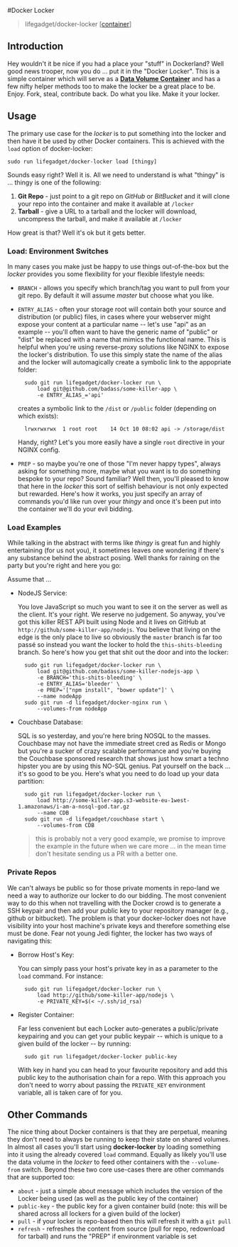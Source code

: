 #Docker Locker
> lifegadget/docker-locker [[container](https://registry.hub.docker.com/u/lifegadget/docker-locker)]

## Introduction ##

Hey wouldn't it be nice if you had a place your "stuff" in Dockerland? Well good news trooper, now you do ... put it in the "Docker Locker". This is a simple container which will serve as a [**Data Volume Container**](http://docs.docker.com/userguide/dockervolumes/#creating-and-mounting-a-data-volume-container) and has a few nifty helper methods too to make the locker be a great place to be. Enjoy. Fork, steal, contribute back. Do what you like. Make it your locker.

## Usage ##

The primary use case for the *locker* is to put something into the locker and then have it be used by other Docker containers. This is achieved with the `load` option of docker-locker:

	sudo run lifegadget/docker-locker load [thingy]
	
Sounds easy right? Well it is. All we need to understand is what "thingy" is ... thingy is one of the following:

1. **Git Repo** - just point to a git repo on *GitHub* or *BitBucket* and it will clone your repo into the container and make it available at `/locker`
2. **Tarball** - give a URL to a tarball and the locker will download, uncompress the tarball, and make it available at `/locker`

How great is that? Well it's ok but it gets better.

### Load: Environment Switches ###

In many cases you make just be happy to use things out-of-the-box but the *locker* provides you some flexibility for your flexible lifestyle needs:

- `BRANCH` - allows you specify which branch/tag you want to pull from your git repo. By default it will assume *master* but choose what you like. 
- `ENTRY_ALIAS` - often your storage root will contain both your source and distribution (or public) files, in cases where your webserver might expose your content at a particular name -- let's use "api" as an example -- you'll often want to have the generic name of "public" or "dist" be replaced with a name that mimics the functional name. This is helpful when you're using reverse-proxy solutions like NGINX to expose the locker's distribution. To use this simply state the name of the alias and the locker will automagically create a symbolic link to the appopriate folder:

		sudo git run lifegadget/docker-locker run \
			load git@github.com/badass/some-killer-app \ 
			-e ENTRY_ALIAS_='api' 

	creates a symbolic link to the `/dist` or `/public` folder (depending on which exists):

		lrwxrwxrwx  1 root root    14 Oct 10 08:02 api -> /storage/dist
		
	Handy, right? Let's you more easily have a single `root` directive in your NGINX config. 

- `PREP` - so maybe you're one of those "I'm never happy types", always asking for something more, maybe what you want is to do something bespoke to your repo? Sound familiar? Well then, you'll pleased to know that here in the *locker* this sort of selfish behaviour is not only expected but rewarded. Here's how it works, you just specify an array of commands you'd like run over your *thingy* and once it's been put into the container we'll do your evil bidding. 

### Load Examples ###

While talking in the abstract with terms like *thingy* is great fun and highly entertaining (for us not you), it sometimes leaves one wondering if there's any substance behind the abstract posing. Well thanks for raining on the party but you're right and here you go:

Assume that ...

- NodeJS Service: 
	
	You love JavaScript so much you want to see it on the server as well as the client. It's your right. We reserve no judgement. So anyway, you've got this killer REST API built using Node and it lives on GitHub at `http://github/some-killer-app/nodejs`. You believe that living on the edge is the only place to live so obviously the `master` branch is far too passé so instead you want the locker to hold the `this-shits-bleeding` branch. So here's how you get that shit out the door and into the locker:

		sudo git run lifegadget/docker-locker run \
			load git@github.com/badass/some-killer-nodejs-app \
			-e BRANCH='this-shits-bleeding' \
			-e ENTRY_ALIAS='bleeder' \
			-e PREP='["npm install", "bower update"]' \
			--name nodeApp
		sudo git run -d lifegadget/docker-nginx run \
			--volumes-from nodeApp

- Couchbase Database:

	SQL is so yesterday, and you're here bring NOSQL to the masses. Couchbase may not have the immediate street cred as Redis or Mongo but you're a sucker of crazy scalable performance and you're buying the Couchbase sponsored research that shows just how smart a techno hipster you are by using this NO-SQL genius. Pat yourself on the back ... it's so good to be you. Here's what you need to do load up your data partition:

		sudo git run lifegadget/docker-locker run \
			load http://some-killer-app.s3-website-eu-1west-1.amazonaws/i-am-a-nosql-god.tar.gz 
			--name CDB
		sudo git run -d lifegadget/couchbase start \
			--volumes-from CDB

	> this is probably not a very good example, we promise to improve the example in the future when we care more ... in the mean time don't hesitate sending us a PR with a better one.

### Private Repos ###

We can't always be public so for those private moments in repo-land we need a way to authorize our locker to do our bidding. The most convenient way to do this when not travelling with the Docker crowd is to generate a SSH keypair and then add your public key to your repository manager (e.g., github or bitbucket). The problem is that your docker-locker does not have visibility into your host machine's private keys and therefore something else must be done. Fear not young Jedi fighter, the locker has two ways of navigating this:

- Borrow Host's Key:

	You can simply pass your host's private key in as a parameter to the `load` command. For instance:

		sudo git run lifegadget/docker-locker run \
			load http://github/some-killer-app/nodejs \
			-e PRIVATE_KEY=$(< ~/.ssh/id_rsa)
		
- Register Container:

	Far less convenient but each Locker auto-generates a public/private keypairing and you can get your public keypair -- which is unique to a given build of the locker -- by running:

		sudo git run lifegadget/docker-locker public-key

	With key in hand you can head to your favourite repository and add this public key to the authorisation chain for a repo. With this approach you don't need to worry about passing the `PRIVATE_KEY` environment variable, all is taken care of for you.

## Other Commands

The nice thing about Docker containers is that they are perpetual, meaning they don't need to always be running to keep their state on shared volumes. In almost all cases you'll start using **docker-locker** by loading something into it using the already covered `load` command. Equally as likely you'll use the data volume in the *locker* to feed other containers with the `--volume-from` switch. Beyond these two core use-cases there are other commands that are supported too:

- `about` - just a simple about message which includes the version of the Locker being used (as well as the public key of the container)
- `public-key` - the public key for a given container build (note: this will be shared across all lockers for a given build of the locker)
- `pull` - if your locker is repo-based then this will refresh it with a `git pull`
- `refresh` - refreshes the content from source (pull for repo, redownload for tarball) and runs the "PREP" if environment variable is set

